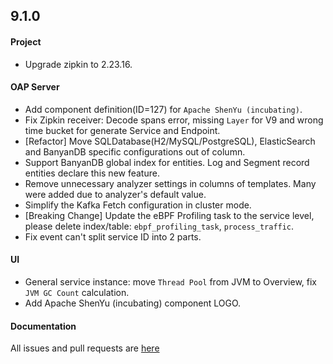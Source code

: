 ## 9.1.0

#### Project

* Upgrade zipkin to 2.23.16.

#### OAP Server

* Add component definition(ID=127) for `Apache ShenYu (incubating)`.
* Fix Zipkin receiver: Decode spans error, missing `Layer` for V9 and wrong time bucket for generate Service and
  Endpoint.
* [Refactor] Move SQLDatabase(H2/MySQL/PostgreSQL), ElasticSearch and BanyanDB specific configurations out of column.
* Support BanyanDB global index for entities. Log and Segment record entities declare this new feature.
* Remove unnecessary analyzer settings in columns of templates. Many were added due to analyzer's default value.
* Simplify the Kafka Fetch configuration in cluster mode.
* [Breaking Change] Update the eBPF Profiling task to the service level,
  please delete index/table: `ebpf_profiling_task`, `process_traffic`.
* Fix event can't split service ID into 2 parts.

#### UI

* General service instance: move `Thread Pool` from JVM to Overview, fix `JVM GC Count` calculation.
* Add Apache ShenYu (incubating) component LOGO.

#### Documentation

All issues and pull requests are [here](https://github.com/apache/skywalking/milestone/128?closed=1)
